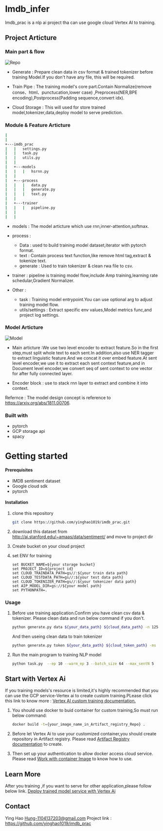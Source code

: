 <h1 aling="left">Imdb_infer</h1>
<p >Imdb_prac is a nlp ai project tha can use google cloud Vertex AI to training.</p>

## **Project Articture**
### **Main part & flow**
 ![Repo](https://i.imgur.com/3n6ImYg.jpg)

* Generate : Prepare clean data in csv format & trained tokenizer before training Model.If you don't have any file, this will be required.

* Train Pipe : The training model's core part.Contain Normalize(remove conse、html、punctucation,lower case)
                ,Preprocess(NER,BPE encoding),Postprocess(Padding sequence,convert idx).

* Cloud Storage : This will used for store trained model,tokenizer,data,deploy model to serve prediction.

### **Module & Feature Articture**
```bash
|
|
+---imdb_prac
|   |   settings.py
|   |   task.py
|   |   utils.py
|   |
|   +---models
|   |   |   hsrnn.py
|   |
|   +---process
|   |   |   data.py
|   |   |   generate.py
|   |   |   text.py
|   |
|   +---trainer
|   |   |   pipeline.py
|   |
|   |

```
* models : The model articture which use rnn,inner-attention,softmax.

* process :
    * Data : used to build training model dataset,iterator with pytorch format.
    * text : Contain process text function,like remove html tag,extract & tokenize text.
    * generate : Used to train tokenizer & clean rwa file to csv.

* trainer : pipeline is training model flow,include Amp training,learning rate schedular,Gradient Normalizer.

* Other :
    * task : Training model entrypoint.You can use optional arg to adjust training model flow.
    * utils/settings : Extract specific env values,Model metrics func,and project log settings.


### **Model Articture**
![Model](https://i.imgur.com/Ktk23tj.jpg)

* Main articture :We use two level encoder to extract feature.So in the first step,must split whole text to each sent.In addition,also use NER tagger to extract linguistic feature.And we concat it over embed feature.At sent level encoder,we use it to extract each sent context feature,and in Document level encoder,we convert seq of sent context to one vector for after fully connected layer.

* Encoder block : use to stack rnn layer to extract and combine it into context.

Refernce : The model design concept is reference to https://arxiv.org/abs/1811.00706.


### **Built with**
* pytorch
* GCP storage api
* spacy

<h1 aling="left">Getting started</h1>

#### **Prerequisites**
* IMDB sentiment dataset
* Google cloud sdk
* pytorch
#### **Installation**

1. clone this repository

   ```bash
   git clone https://github.com/yinghao1019/imdb_prac.git
   ```
2. download this dataset from http://ai.stanford.edu/~amaas/data/sentiment/ and move to project dir
3. Create bucket on your cloud project
4. set ENV for training
   ```CMD
   set BUCKET_NAME=${your storage bucket}
   set PROJECT_ID=${project id}
   set CLOUD_TRAINDATA_PATH=gs//:${your train data path}
   set CLOUD_TESTDATA_PATH=gs//:${your test data path}
   set CLOUD_TOKENIZER_PATH=gs//:${your tokenizer data path}
   set AIP_MODEL_DIR=gs://${your model path}
   set PYTHONPATH=.
   ```

### **Usage**
1.  Before use training application.Confirm you have clean csv data & tokenizer.
    Please clean data and run below command if you don't.

    ```bash
    python generate.py data ${your_data_path} ${cloud_data_path} -n 12500
    ```

    And then useing clean data to train tokenizer

    ```bash
    python generate.py token ${your_data_path} ${cloud_token_path} -ms 25000
    ```

2.  Run the main program to training NLP model

    ```bash
    python task.py  --ep 10 --warm_ep 3 --batch_size 64 --max_sentN 5
    ```

## **Start with Vertex Ai**
If you training models's resource is limited,it's  highly recommended that you can use the GCP
service-Vertex ai to create custom training.PLease click this link to know more :
[Vertex AI custom training documentation.](https://cloud.google.com/vertex-ai/docs/training/custom-training)

1. You should use docker to buid container for custom training,So must run below command:
    ```bash
    docker build -t={your_image_name_in_Artifact_registry_Repo} .
    ```

2. Before let Vertex Ai to use your customized container,you should create repository in Artifact registry.
    Please read [Artifact Registry documentation](https://cloud.google.com/artifact-registry/docs/manage-repos) to create.

3. Then set up your authentication to allow docker access cloud service.
    Please read [Work with container Image](https://cloud.google.com/artifact-registry/docs/docker) to know how to use.

## **Learn More**
After you training ,if you want to serve for other application,please follow below link.
[Deploy trained model service with Vertex Ai]()

## **Contact**
Ying Hao Hung-1104137203@gmail.com
Project link : https://github.com/yinghao1019/imdb_prac



